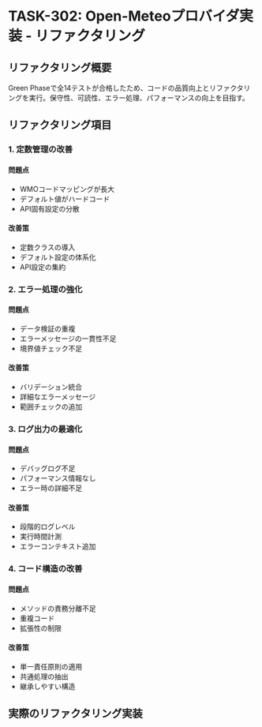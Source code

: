 # TASK-302: Open-Meteoプロバイダ実装 - リファクタリング

## リファクタリング概要

Green Phaseで全14テストが合格したため、コードの品質向上とリファクタリングを実行。保守性、可読性、エラー処理、パフォーマンスの向上を目指す。

## リファクタリング項目

### 1. 定数管理の改善

#### 問題点
- WMOコードマッピングが長大
- デフォルト値がハードコード
- API固有設定の分散

#### 改善策
- 定数クラスの導入
- デフォルト設定の体系化
- API設定の集約

### 2. エラー処理の強化

#### 問題点
- データ検証の重複
- エラーメッセージの一貫性不足
- 境界値チェック不足

#### 改善策
- バリデーション統合
- 詳細なエラーメッセージ
- 範囲チェックの追加

### 3. ログ出力の最適化

#### 問題点
- デバッグログ不足
- パフォーマンス情報なし
- エラー時の詳細不足

#### 改善策
- 段階的ログレベル
- 実行時間計測
- エラーコンテキスト追加

### 4. コード構造の改善

#### 問題点
- メソッドの責務分離不足
- 重複コード
- 拡張性の制限

#### 改善策
- 単一責任原則の適用
- 共通処理の抽出
- 継承しやすい構造

## 実際のリファクタリング実装